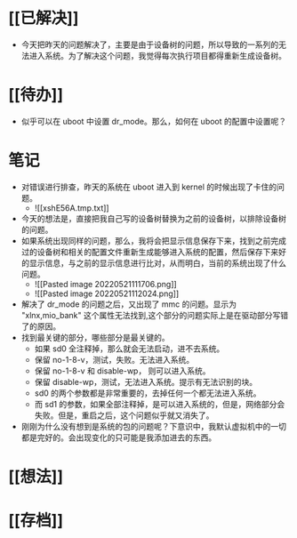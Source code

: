 # [[已解决]]
- 今天把昨天的问题解决了，主要是由于设备树的问题，所以导致的一系列的无法进入系统。为了解决这个问题，我觉得每次执行项目都得重新生成设备树。

# [[待办]]
- 似乎可以在 uboot 中设置 dr_mode。那么，如何在 uboot 的配置中设置呢？

# 笔记
- 对错误进行排查，昨天的系统在 uboot 进入到 kernel 的时候出现了卡住的问题。
	- ![[xshE56A.tmp.txt]]
- 今天的想法是，直接把我自己写的设备树替换为之前的设备树，以排除设备树的问题。
- 如果系统出现同样的问题，那么，我将会把显示信息保存下来，找到之前完成过的设备树和相关的配置文件重新生成能够进入系统的配置，然后保存下来好的显示信息，与之前的显示信息进行比对，从而明白，当前的系统出现了什么问题。
	- ![[Pasted image 20220521111706.png]]
	- ![[Pasted image 20220521112024.png]]
- 解决了 dr_mode 的问题之后，又出现了 mmc 的问题。显示为 "xlnx,mio_bank" 这个属性无法找到,这个部分的问题实际上是在驱动部分写错了的原因。
- 找到最关键的部分，哪些部分是最关键的。
	- 如果 sd0 全注释掉，那么就会无法启动，进不去系统。
	- 保留 no-1-8-v，测试，失败。无法进入系统。
	- 保留 no-1-8-v 和 disable-wp， 则可以进入系统。
	- 保留 disable-wp，测试，无法进入系统。提示有无法识别的块。
	- sd0 的两个参数都是非常重要的，去掉任何一个都无法进入系统。
	- 而 sd1 的参数，如果全部注释掉，是可以进入系统的，但是，网络部分会失败。但是，重启之后，这个问题似乎就又消失了。
- 刚刚为什么没有想到是系统的包的问题呢？下意识中，我默认虚拟机中的一切都是完好的。会出现变化的只可能是我添加进去的东西。
# [[想法]]

# [[存档]]